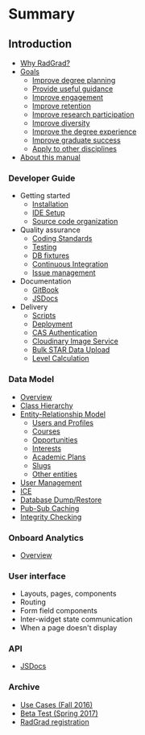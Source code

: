 # Summary

## Introduction

* [Why RadGrad?](README.md)
* [Goals](introduction/goals.md)
  * [Improve degree planning](introduction/goals.md#planning)
  * [Provide useful guidance](introduction/goals.md#guidance)
  * [Improve engagement](introduction/goals.md#engagement)
  * [Improve retention](introduction/goals.md#retention)
  * [Improve research participation](introduction/goals.md#research)
  * [Improve diversity](introduction/goals.md#diversity)
  * [Improve the degree experience](introduction/goals.md#degree-experience)
  * [Improve graduate success](introduction/goals.md#graduation)
  * [Apply to other disciplines](introduction/goals.md#other-disciplines)
* [About this manual](introduction/about.md)

### Developer Guide

* Getting started
  * [Installation](developerguide/installation.md)
  * [IDE Setup](developerguide/ide.md)
  * [Source code organization](developerguide/source-code-organization.md)
* Quality assurance
  * [Coding Standards](developerguide/codingstandards.md)
  * [Testing](developerguide/testing.md)
  * [DB fixtures](developerguide/database-fixtures.md)
  * [Continuous Integration](developerguide/continuous-integration.md)
  * [Issue management](developerguide/issue-management.md)
* Documentation 
  * [GitBook](developerguide/gitbook.md)
  * [JSDocs](developerguide/jsdoc.md)
* Delivery
  * [Scripts](developerguide/scripts.md)
  * [Deployment](developerguide/deployment.md)
  * [CAS Authentication](developerguide/cas.md)
  * [Cloudinary Image Service](developerguide/cloudinary.md)
  * [Bulk STAR Data Upload](developerguide/star-bulk-download.md)
  * [Level Calculation](developerguide/level-calculation.md)

### Data Model

* [Overview](datamodel/overview.md)
* [Class Hierarchy](datamodel/class-hierarchy.md)
* [Entity-Relationship Model](datamodel/entity-relationship-model.md)
  * [Users and Profiles](datamodel/entity-relationship-model.md#users)
  * [Courses](datamodel/entity-relationship-model.md#courses)
  * [Opportunities](datamodel/entity-relationship-model.md#opportunities)
  * [Interests](datamodel/entity-relationship-model.md#interests)
  * [Academic Plans](datamodel/entity-relationship-model.md#academic-plans)
  * [Slugs](datamodel/entity-relationship-model.md#slugs)
  * [Other entities](datamodel/entity-relationship-model.md#others)
* [User Management](datamodel/user-management.md)
* [ICE](datamodel/ice.md)
* [Database Dump/Restore](datamodel/dump-restore.md)
* [Pub-Sub Caching](datamodel/pub-sub.md)
* [Integrity Checking](datamodel/integrity-checking.md)

### Onboard Analytics

* [Overview](analytics/overview.md)

### User interface

* Layouts, pages, components
* Routing
* Form field components
* Inter-widget state communication
* When a page doesn't display

### API

* [JSDocs](https://philipmjohnson.gitbooks.io/radgrad-manual/content/api/jsdocs/)

### Archive

* [Use Cases (Fall 2016)](archive/use-cases.md)
* [Beta Test (Spring 2017)](archive/beta-test.md)
* [RadGrad registration](developerguide/radgrad-registration.md)









